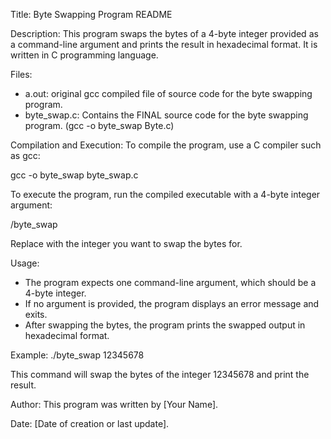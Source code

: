 Title: Byte Swapping Program README

Description:
This program swaps the bytes of a 4-byte integer provided as a command-line argument and prints the result in hexadecimal format. It is written in C programming language.

Files:
- a.out: original gcc compiled file of source code for the byte swapping program.
- byte_swap.c: Contains the FINAL source code for the byte swapping program. (gcc -o byte_swap Byte.c)

Compilation and Execution:
To compile the program, use a C compiler such as gcc:

gcc -o byte_swap byte_swap.c

To execute the program, run the compiled executable with a 4-byte integer argument:

/byte_swap <integer>

Replace <integer> with the integer you want to swap the bytes for.

Usage:
- The program expects one command-line argument, which should be a 4-byte integer.
- If no argument is provided, the program displays an error message and exits.
- After swapping the bytes, the program prints the swapped output in hexadecimal format.

Example:   ./byte_swap 12345678

This command will swap the bytes of the integer 12345678 and print the result.

Author:
This program was written by [Your Name].

Date:
[Date of creation or last update].



